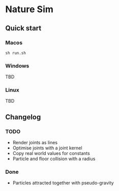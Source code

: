 
# Nature Sim

## Quick start

### Macos

```
sh run.sh
```

### Windows

TBD

### Linux

TBD

## Changelog 

### TODO

* Render joints as lines
* Optimise joints with a joint kernel
* Copy real world values for constants
* Particle and floor collision with a radius


### Done 

* Particles attracted together with pseudo-gravity
